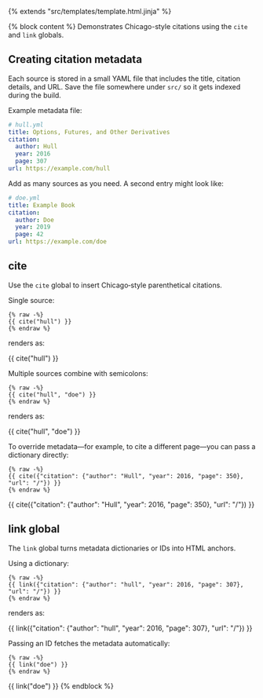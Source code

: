 {% extends "src/templates/template.html.jinja" %}

{% block content %}
Demonstrates Chicago-style citations using the `cite` and `link` globals.

## Creating citation metadata

Each source is stored in a small YAML file that includes the title,
citation details, and URL. Save the file somewhere under `src/` so it gets
indexed during the build.

Example metadata file:

```yaml
# hull.yml
title: Options, Futures, and Other Derivatives
citation:
  author: Hull
  year: 2016
  page: 307
url: https://example.com/hull
```

Add as many sources as you need.  A second entry might look like:

```yaml
# doe.yml
title: Example Book
citation:
  author: Doe
  year: 2019
  page: 42
url: https://example.com/doe
```

## cite

Use the `cite` global to insert Chicago‑style parenthetical citations.

Single source:

```jinja
{% raw -%}
{{ cite("hull") }}
{% endraw %}
```

renders as:

{{ cite("hull") }}

Multiple sources combine with semicolons:

```jinja
{% raw -%}
{{ cite("hull", "doe") }}
{% endraw %}
```

renders as:

{{ cite("hull", "doe") }}

To override metadata—for example, to cite a different page—you can pass a
dictionary directly:

```jinja
{% raw -%}
{{ cite({"citation": {"author": "Hull", "year": 2016, "page": 350}, "url": "/"}) }}
{% endraw %}
```

{{ cite({"citation": {"author": "Hull", "year": 2016, "page": 350}, "url": "/"}) }}

## link global

The `link` global turns metadata dictionaries or IDs into HTML anchors.

Using a dictionary:

```jinja
{% raw -%}
{{ link({"citation": {"author": "hull", "year": 2016, "page": 307}, "url": "/"}) }}
{% endraw %}
```

renders as:

{{ link({"citation": {"author": "hull", "year": 2016, "page": 307}, "url": "/"}) }}

Passing an ID fetches the metadata automatically:

```jinja
{% raw -%}
{{ link("doe") }}
{% endraw %}
```

{{ link("doe") }}
{% endblock %}

